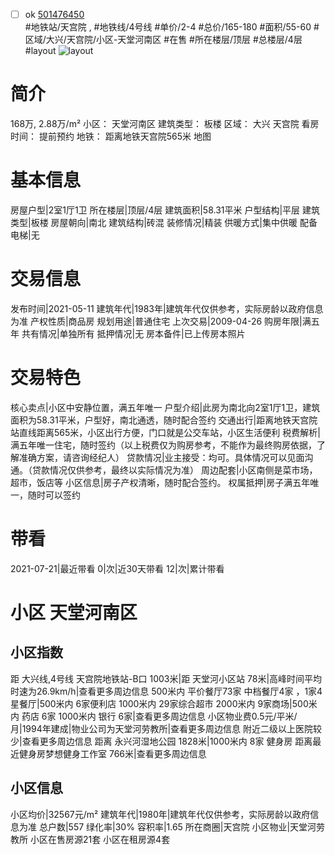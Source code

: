 - [ ] ok [501476450](https://bj.5i5j.com/ershoufang/501476450.html)  
 #地铁站/天宫院 ,  #地铁线/4号线
#单价/2-4 #总价/165-180 #面积/55-60   #区域/大兴/天宫院/小区-天堂河南区 #在售 #所在楼层/顶层 #总楼层/4层 #layout 
![layout](http://image2a.5i5j.com/bdir/layout/cba762a16f014bbe9f872d9294d905c1.jpg_P5.jpg) 
# 简介 
 168万,  2.88万/m² 
小区： 天堂河南区
建筑类型： 板楼
区域： 大兴 天宫院
看房时间： 提前预约
地铁： 距离地铁天宫院565米 地图
# 基本信息 
 房屋户型|2室1厅1卫
所在楼层|顶层/4层
建筑面积|58.31平米
户型结构|平层
建筑类型|板楼
房屋朝向|南北
建筑结构|砖混
装修情况|精装
供暖方式|集中供暖
配备电梯|无
# 交易信息 
 发布时间|2021-05-11
建筑年代|1983年|建筑年代仅供参考，实际房龄以政府信息为准
产权性质|商品房
规划用途|普通住宅
上次交易|2009-04-26
购房年限|满五年
共有情况|单独所有
抵押情况|无
房本备件|已上传房本照片
# 交易特色 
 核心卖点|小区中安静位置，满五年唯一
户型介绍|此房为南北向2室1厅1卫，建筑面积为58.31平米，户型好，南北通透，随时配合签约
交通出行|距离地铁天宫院站直线距离565米，小区出行方便，门口就是公交车站，小区生活便利
税费解析|满五年唯一住宅，随时签约（以上税费仅为购房参考，不能作为最终购房依据，了解准确方案，请咨询经纪人）
贷款情况|业主接受：均可。具体情况可以见面沟通。（贷款情况仅供参考，最终以实际情况为准）
周边配套|小区南侧是菜市场，超市，饭店等
小区信息|房子产权清晰，随时配合签约。
权属抵押|房子满五年唯一，随时可以签约
# 带看 
 2021-07-21|最近带看	 0|次|近30天带看	 12|次|累计带看
# 小区 天堂河南区
## 小区指数 
 距 大兴线,4号线 天宫院地铁站-B口 1003米|距 天堂河小区站 78米|高峰时间平均时速为26.9km/h|查看更多周边信息
500米内 平价餐厅73家
中档餐厅4家 ，1家4星餐厅|500米内 6家便利店
1000米内 29家综合超市
2000米内 9家商场|500米内 药店 6家
1000米内 银行 6家|查看更多周边信息
小区物业费0.5元/平米/月|1994年建成|物业公司为天堂河劳教所|查看更多周边信息
附近二级以上医院较少|查看更多周边信息
距离 永兴河湿地公园 1828米|1000米内 8家 健身房
距离最近健身房梦想健身工作室 766米|查看更多周边信息
## 小区信息 
 小区均价|32567元/m²
建筑年代|1980年|建筑年代仅供参考，实际房龄以政府信息为准
总户数|557
绿化率|30%
容积率|1.65
所在商圈|天宫院
小区物业|天堂河劳教所
小区在售房源21套
小区在租房源4套
